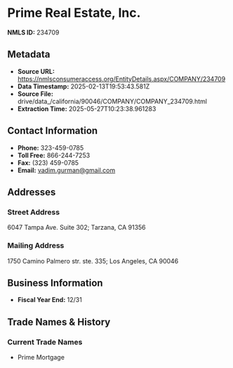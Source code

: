 # Prime Real Estate, Inc.

**NMLS ID:** 234709

## Metadata
- **Source URL:** https://nmlsconsumeraccess.org/EntityDetails.aspx/COMPANY/234709
- **Data Timestamp:** 2025-02-13T19:53:43.581Z
- **Source File:** drive/data_/california/90046/COMPANY/COMPANY_234709.html
- **Extraction Time:** 2025-05-27T10:23:38.961283

## Contact Information
- **Phone:** 323-459-0785
- **Toll Free:** 866-244-7253
- **Fax:** (323) 459-0785
- **Email:** vadim.gurman@gmail.com

## Addresses
### Street Address
6047 Tampa Ave. Suite 302; Tarzana, CA 91356

### Mailing Address
1750 Camino Palmero str. ste. 335; Los Angeles, CA 90046

## Business Information
- **Fiscal Year End:** 12/31

## Trade Names & History
### Current Trade Names
- Prime Mortgage
